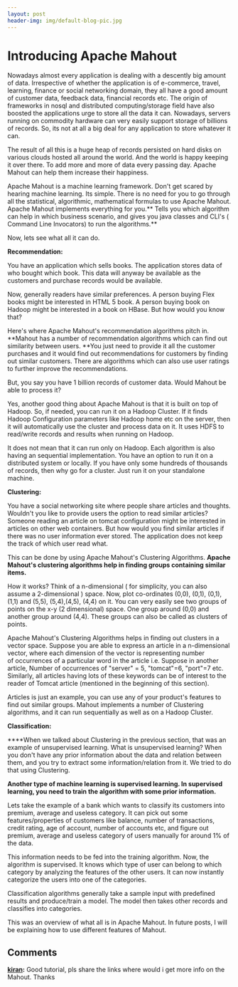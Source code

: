 ```yaml
---
layout: post
header-img: img/default-blog-pic.jpg
---
```


# Introducing Apache Mahout

Nowadays almost every application is dealing with a descently big amount of data. Irrespective of whether the application is of e-commerce, travel, learning, finance or social networking domain, they all have a good amount of customer data, feedback data, financial records etc. The origin of frameworks in nosql and distributed computing/storage field have also boosted the applications urge to store all the data it can. Nowadays, servers running on commodity hardware can very easily support storage of billions of records. So, its not at all a big deal for any application to store whatever it can.

The result of all this is a huge heap of records persisted on hard disks on various clouds hosted all around the world. And the world is happy keeping it over there. To add more and more of data every passing day. Apache Mahout can help them increase their happiness.

Apache Mahout is a machine learning framework. Don't get scared by hearing machine learning. Its simple. There is no need for you to go through all the statistical, algorithmic, mathematical formulas to use Apache Mahout. Apache Mahout implements everything for you.** Tells you which algorithm can help in which business scenario, and gives you java classes and CLI's ( Command Line Invocators) to run the algorithms.**

Now, lets see what all it can do.

**Recommendation:**

You have an application which sells books. The application stores data of who bought which book. This data will anyway be available as the customers and purchase records would be available.

Now, generally readers have similar preferences. A person buying Flex books might be interested in HTML 5 book. A person buying book on Hadoop might be interested in a book on HBase. But how would you know that?

Here's where Apache Mahout's recommendation algorithms pitch in. **Mahout has a number of recommendation algorithms which can find out similarity between users. **You just need to provide it all the customer purchases and it would find out recommendations for customers by finding out similar customers. There are algorithms which can also use user ratings to further improve the recommendations.

But, you say you have 1 billion records of customer data. Would Mahout be able to process it?

Yes, another good thing about Apache Mahout is that it is built on top of Hadoop. So, if needed, you can run it on a Hadoop Cluster. If it finds Hadoop Configuration parameters like Hadoop home etc on the server, then it will automatically use the cluster and process data on it. It uses HDFS to read/write records and results when running on Hadoop.

It does not mean that it can run only on Hadoop. Each algorithm is also having an sequential implementation. You have an option to run it on a distributed system or locally. If you have only some hundreds of thousands of records, then why go for a cluster. Just run it on your standalone machine.

**Clustering:**

You have a social networking site where people share articles and thoughts. Wouldn't you like to provide users the option to read similar articles? Someone reading an article on tomcat configuration might be interested in articles on other web containers. But how would you find similar articles if there was no user information ever stored. The application does not keep the track of which user read what.

This can be done by using Apache Mahout's Clustering Algorithms. **Apache Mahout's clustering algorithms help in finding groups containing similar items.**

How it works? Think of a n-dimensional ( for simplicity, you can also assume a 2-dimensional ) space. Now, plot co-ordinates (0,0), (0,1), (0,1), (1,1) and (5,5), (5,4),(4,5), (4,4) on it. You can very easily see two groups of points on the x-y (2 dimensional) space. One group around (0,0) and another group around (4,4). These groups can also be called as clusters of points.

Apache Mahout's Clustering Algorithms helps in finding out clusters in a vector space. Suppose you are able to express an article in a n-dimensional vector, where each dimension of the vector is representing number of occurrences of a particular word in the article i.e. Suppose in another article, Number of occurrences of "server" = 5, "tomcat"=6, "port"=7 etc. Similarly, all articles having lots of these keywords can be of interest to the reader of Tomcat article (mentioned in the beginning of this section).

Articles is just an example, you can use any of your product's features to find out similar groups. Mahout implements a number of Clustering algorithms, and it can run sequentially as well as on a Hadoop Cluster.

**Classification:**

**﻿**When we talked about Clustering in the previous section, that was an example of unsupervised learning. What is unsupervised learning? When you don't have any prior information about the data and relation between them, and you try to extract some information/relation from it. We tried to do that using Clustering.

**﻿Another type of machine learning is supervised learning. In supervised learning, you need to train the algorithm with some prior information.**

Lets take the example of a bank which wants to classify its customers into premium, average and useless category. It can pick out some features/properties of customers like balance, number of transactions, credit rating, age of account, number of accounts etc, and figure out premium, average and useless category of users manually for around 1% of the data.

This information needs to be fed into the training algorithm. Now, the algorithm is supervised. It knows which type of user can belong to which category by analyzing the features of the other users. It can now instantly categorize the users into one of the categories.

Classification algorithms generally take a sample input with predefined results and produce/train a model. The model then takes other records and classifies into categories.

This was an overview of what all is in Apache Mahout. In future posts, I will be explaining how to use different features of Mahout.

## Comments

**[kiran](#7868 "2012-03-06 17:20:39"):** Good tutorial, pls share the links where would i get more info on the Mahout. Thanks

